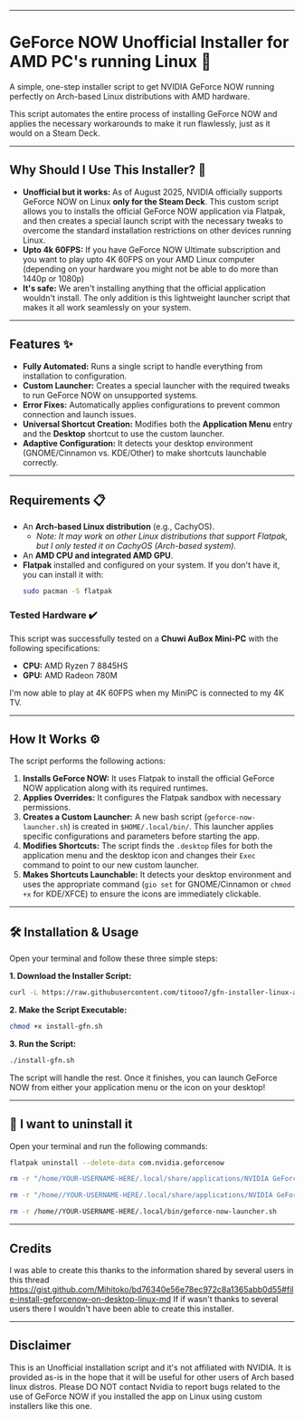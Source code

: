 -----

# GeForce NOW Unofficial Installer for AMD PC's running Linux 🚀

A simple, one-step installer script to get NVIDIA GeForce NOW running perfectly on Arch-based Linux distributions with AMD hardware.

This script automates the entire process of installing GeForce NOW and applies the necessary workarounds to make it run flawlessly, just as it would on a Steam Deck.

-----

## Why Should I Use This Installer? 🤔

  * **Unofficial but it works:** 
As of August 2025, NVIDIA officially supports GeForce NOW on Linux **only for the Steam Deck**.
This custom script allows you to installs the official GeForce NOW application via Flatpak, and then creates a special launch script with the necessary tweaks to overcome the standard installation restrictions on other devices running Linux. 
  * **Upto 4k 60FPS:** If you have GeForce NOW Ultimate subscription and you want to play upto 4K 60FPS on your AMD Linux computer (depending on your hardware you might not be able to do more than 1440p or 1080p)
  * **It's safe:** We aren't installing anything that the official application wouldn't install. The only addition is this lightweight launcher script that makes it all work seamlessly on your system.

-----

## Features ✨

  * **Fully Automated:** Runs a single script to handle everything from installation to configuration.
  * **Custom Launcher:** Creates a special launcher with the required tweaks to run GeForce NOW on unsupported systems.
  * **Error Fixes:** Automatically applies configurations to prevent common connection and launch issues.
  * **Universal Shortcut Creation:** Modifies both the **Application Menu** entry and the **Desktop** shortcut to use the custom launcher.
  * **Adaptive Configuration:** It detects your desktop environment (GNOME/Cinnamon vs. KDE/Other) to make shortcuts launchable correctly.

-----

## Requirements 📋

  * An **Arch-based Linux distribution** (e.g., CachyOS).
      * *Note: It may work on other Linux distributions that support Flatpak, but I only tested it on CachyOS (Arch-based system).*
  * An **AMD CPU and integrated AMD GPU**.
  * **Flatpak** installed and configured on your system. If you don't have it, you can install it with:
    ```bash
    sudo pacman -S flatpak
    ```

### Tested Hardware ✔️

This script was successfully tested on a **Chuwi AuBox Mini-PC** with the following specifications:

  * **CPU:** AMD Ryzen 7 8845HS
  * **GPU:** AMD Radeon 780M

I'm now able to play at 4K 60FPS when my MiniPC is connected to my 4K TV.

-----


## How It Works ⚙️

The script performs the following actions:

1.  **Installs GeForce NOW:** It uses Flatpak to install the official GeForce NOW application along with its required runtimes.
2.  **Applies Overrides:** It configures the Flatpak sandbox with necessary permissions.
3.  **Creates a Custom Launcher:** A new bash script (`geforce-now-launcher.sh`) is created in `$HOME/.local/bin/`. This launcher applies specific configurations and parameters before starting the app.
4.  **Modifies Shortcuts:** The script finds the `.desktop` files for both the application menu and the desktop icon and changes their `Exec` command to point to our new custom launcher.
5.  **Makes Shortcuts Launchable:** It detects your desktop environment and uses the appropriate command (`gio set` for GNOME/Cinnamon or `chmod +x` for KDE/XFCE) to ensure the icons are immediately clickable.

-----

## 🛠️ Installation & Usage

Open your terminal and follow these three simple steps:

**1. Download the Installer Script:**

```bash
curl -L https://raw.githubusercontent.com/titooo7/gfn-installer-linux-amd/main/install-gfn.sh | bash
```

**2. Make the Script Executable:**

```bash
chmod +x install-gfn.sh
```

**3. Run the Script:**

```bash
./install-gfn.sh
```

The script will handle the rest. Once it finishes, you can launch GeForce NOW from either your application menu or the icon on your desktop\!

-----

## 🛑 I want to uninstall it

Open your terminal and run the following commands:

```bash
flatpak uninstall --delete-data com.nvidia.geforcenow
```

```bash
rm -r "/home/YOUR-USERNAME-HERE/.local/share/applications/NVIDIA GeForce NOW"
```

```bash
rm -r "/home//YOUR-USERNAME-HERE/.local/share/applications/NVIDIA GeForce NOW"
```

```bash
rm -r /home//YOUR-USERNAME-HERE/.local/bin/geforce-now-launcher.sh
```

-----

## Credits

I was able to create this thanks to the information shared by several users in this thread https://gist.github.com/Mihitoko/bd76340e56e78ec972c8a1365abb0d55#file-install-geforcenow-on-desktop-linux-md
If if wasn't thanks to several users there I wouldn't have been able to create this installer.

-----

## Disclaimer

This is an Unofficial installation script and it's not affiliated with NVIDIA. It is provided as-is in the hope that it will be useful for other users of Arch based linux distros.
Please DO NOT contact Nvidia to report bugs  related to the use of GeForce NOW if you installed the app on Linux using custom installers like this one.

